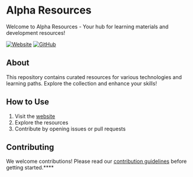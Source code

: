 # Alpha Resources

Welcome to Alpha Resources - Your hub for learning materials and development resources!

[![Website](https://img.shields.io/badge/Visit-Website-blue?style=for-the-badge)](https://ashstartempest.github.io/Alpha-resources/)
[![GitHub](https://img.shields.io/badge/View-GitHub-black?style=for-the-badge)](https://github.com/AshstarTempest/Alpha-resources)

## About
This repository contains curated resources for various technologies and learning paths. Explore the collection and enhance your skills!

## How to Use
1. Visit the [website](https://ashstartempest.github.io/Alpha-resources/)
2. Explore the resources
3. Contribute by opening issues or pull requests

## Contributing
We welcome contributions! Please read our [contribution guidelines](CONTRIBUTING.md) before getting started.****
